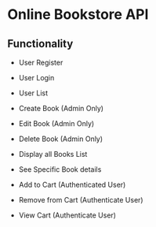 # Online Bookstore API
## Functionality

- User Register
- User Login
- User List

- Create Book (Admin Only)
- Edit Book (Admin Only)
- Delete Book (Admin Only)
- Display all Books List
- See Specific Book details

- Add to Cart   (Authenticated User)
- Remove from Cart (Authenticate User)
- View Cart (Authenticate User)

